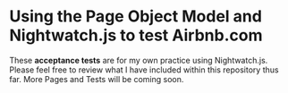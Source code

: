 # Using the Page Object Model and Nightwatch.js to test Airbnb.com

These **acceptance tests** are for my own practice using Nightwatch.js.
Please feel free to review what I have included within this repository thus far.
More Pages and Tests will be coming soon.